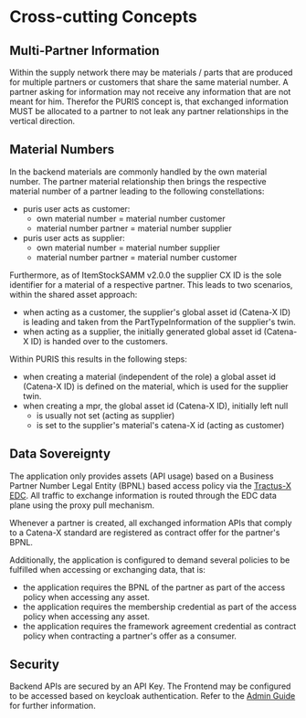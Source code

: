 # Cross-cutting Concepts

## Multi-Partner Information

Within the supply network there may be materials / parts that are produced for multiple partners or customers that
share the same material number.
A partner asking for information may not receive any information that are not meant for him. Therefor the PURIS concept
is, that exchanged information MUST be allocated to a partner to not leak any partner relationships in the vertical
direction.

## Material Numbers

In the backend materials are commonly handled by the own material number. The partner material relationship then brings
the respective material number of a partner leading to the following constellations:

- puris user acts as customer:
    - own material number = material number customer
    - material number partner = material number supplier
- puris user acts as supplier:
    - own material number = material number supplier
    - material number partner = material number customer

Furthermore, as of ItemStockSAMM v2.0.0 the supplier CX ID is the sole identifier for a material of a respective partner.
This leads to two scenarios, within the shared asset approach:

- when acting as a customer, the supplier's global asset id (Catena-X ID) is leading and taken from the PartTypeInformation of the supplier's twin.
- when acting as a supplier, the initially generated global asset id (Catena-X ID) is handed over to the customers.

Within PURIS this results in the following steps:

- when creating a material (independent of the role) a global asset id (Catena-X ID) is defined on the material, which is used for the supplier twin.
- when creating a mpr, the global asset id (Catena-X ID), initially left null
    - is usually not set (acting as supplier)
    - is set to the supplier's material's catena-X id (acting as customer)

## Data Sovereignty

The application only provides assets (API usage) based on a Business Partner Number Legal Entity (BPNL) based access
policy via the [Tractus-X EDC](https://github.com/eclipse-tractusx/tractusx-edc). All traffic to exchange
information is routed through the EDC data plane using the proxy pull mechanism.

Whenever a partner is created, all exchanged information APIs that comply to a Catena-X standard are registered as
contract offer for the partner's BPNL.

Additionally, the application is configured to demand several policies to be fulfilled when accessing or exchanging data, that is:

- the application requires the BPNL of the partner as part of the access policy when accessing any asset.
- the application requires the membership credential as part of the access policy when accessing any asset.
- the application requires the framework agreement credential as contract policy when contracting a partner's offer as a
  consumer.

## Security

Backend APIs are secured by an API Key. The Frontend may be configured to be accessed based on keycloak authentication.
Refer to the [Admin Guide](../adminGuide/Admin_Guide.md) for further information.
